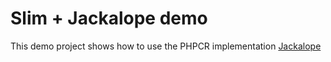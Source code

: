# Slim + Jackalope demo

This demo project shows how to use the PHPCR implementation [Jackalope](https://github.com/jackalope/jackalope)
